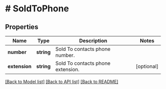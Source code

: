 # # SoldToPhone

## Properties

Name | Type | Description | Notes
------------ | ------------- | ------------- | -------------
**number** | **string** | Sold To contacts phone number. |
**extension** | **string** | Sold To contacts phone extension. | [optional]

[[Back to Model list]](../../README.md#models) [[Back to API list]](../../README.md#endpoints) [[Back to README]](../../README.md)
